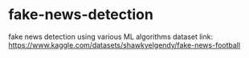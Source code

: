 # fake-news-detection
fake news detection using various ML algorithms
dataset link: https://www.kaggle.com/datasets/shawkyelgendy/fake-news-football
